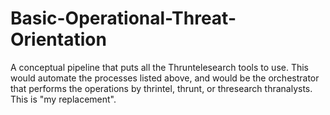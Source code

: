 # Basic-Operational-Threat-Orientation
A conceptual pipeline that puts all the Thruntelesearch tools to use. This would automate the processes listed above, and would be the orchestrator that performs the operations by thrintel, thrunt, or thresearch thranalysts. This is "my replacement".
